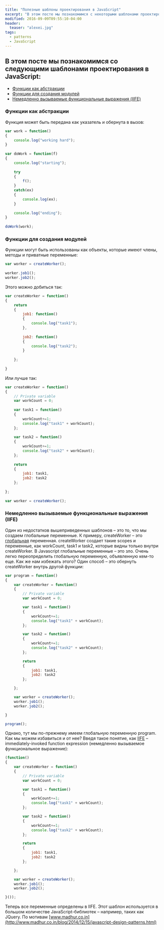 ```yaml
---
title: "Полезные шаблоны проектирования в JavaScript"
excerpt: "В этом посте мы познакомимся с некоторыми шаблонами проектирования в JavaScript."
modified: 2016-09-09T09:55:10-04:00
header:
  teaser: "alexei.jpg"
tags: 
  - patterns
  - JavaScript
---
```


## В этом посте мы познакомимся со следующими шаблонами проектирования в JavaScript:

  * [Функции как абстракции](#functions_as_abstractions)
  * [Функции для создания модулей](#functions_as_modules)
  * [Немедленно вызываемые функциональные выражения (IIFE)](#functions_as_iife)
  
### <a name="functions_as_abstractions"></a>Функции как абстракции
Функция может быть передана как указатель и обернута в вызов:

```javascript
var work = function()
{
    console.log("working hard");
}
 
var doWork = function(f)
{
    console.log("starting");
 
    try
    {
        f();
    }
    catch(ex)
    {
        console.log(ex);
    }
 
    console.log("ending");
}
 
doWork(work);
```

### <a name="functions_as_modules"> Функции для создания модулей
Функции могут быть использованы как объекты, которые имеют члены, методы и приватные переменные:

```javascript
var worker = createWorker();
 
worker.job1();
worker.job2();
```

Этого можно добиться так:

```javascript
var createWorker = function()
{
    return
    {
        job1: function()
        {
            console.log("task1");
        },
 
        job2: function()
        {
            console.log("task2");
        }
 
    };
 
}
```

Или лучше так:

```javascript
var createWorker = function()
{
    // Private variable
    var workCount = 0;
 
    var task1 = function()
    {
        workCount+=1;
        console.log("task1" + workCount);
    };
 
    var task2 = function()
    {
        workCount+=1;
        console.log("task2" + workCount);
    };
 
    return
    {
        job1: task1,
        job2: task2
    };
 
};
 
var worker = createWorker();
```

### <a name="functions_as_iife"></a> Немедленно вызываемые функциональные выражения (IIFE)

Один из недостатков вышеприведенных шаблонов – это то, что мы создаем глобальные переменные. 
К примеру, createWorker – это [глобальная](http://en.wikipedia.org/wiki/Global_variable) переменная.
createWorker создает такие scopes и переменные, как workCount, task1 и task2, которые видны только внутри createWorker.
В Javascript глобальные переменные – это зло. 
Очень легко переопределить глобальную переменную, объявленную кем-то еще. 
Как же нам избежать этого? Один способ – это обернуть createWorker внутрь другой функции:


```javascript
var program = function()
{
    var createWorker = function()
    {
        // Private variable
        var workCount = 0;

        var task1 = function()
        {
            workCount+=1;
            console.log("task1" + workCount);
        };

        var task2 = function()
        {
            workCount+=1;
            console.log("task2" + workCount);
        };

        return
        {
            job1: task1,
            job2: task2
        };

    };

    var worker = createWorker();
    worker.job1();
    worker.job2();

}

program();
```

Однако, тут мы по-прежнему имеем глобальную переменную program. Как мы можем избавиться и от нее?
Введя такое понятие, как [IIFE](http://en.wikipedia.org/wiki/Immediately-invoked_function_expression) – immediately-invoked function expression (немедленно вызываемое функциональное выражение):

```javascript
(function()
{
    var createWorker = function()
    {
        // Private variable
        var workCount = 0;

        var task1 = function()
        {
            workCount+=1;
            console.log("task1" + workCount);
        };

        var task2 = function()
        {
            workCount+=1;
            console.log("task2" + workCount);
        };

        return
        {
            job1: task1,
            job2: task2
        };

    };

    var worker = createWorker();
    worker.job1();
    worker.job2();

}());
```

Теперь все переменные определены в IIFE.
Этот шаблон используется в большом количестве JavaScript-библиотек – например, таких как JQuery.
По мотивам [www.madhur.co.in](http://www.madhur.co.in/blog/2014/12/15/javascript-design-patterns.html)
